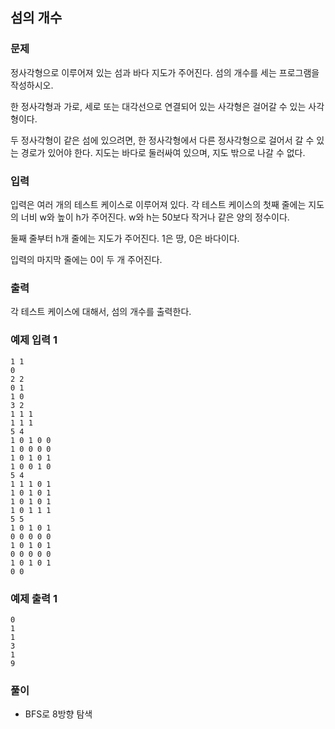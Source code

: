 ## 섬의 개수

### 문제
정사각형으로 이루어져 있는 섬과 바다 지도가 주어진다. 섬의 개수를 세는 프로그램을 작성하시오.

한 정사각형과 가로, 세로 또는 대각선으로 연결되어 있는 사각형은 걸어갈 수 있는 사각형이다. 

두 정사각형이 같은 섬에 있으려면, 한 정사각형에서 다른 정사각형으로 걸어서 갈 수 있는 경로가 있어야 한다. 지도는 바다로 둘러싸여 있으며, 지도 밖으로 나갈 수 없다.

### 입력
입력은 여러 개의 테스트 케이스로 이루어져 있다. 각 테스트 케이스의 첫째 줄에는 지도의 너비 w와 높이 h가 주어진다. w와 h는 50보다 작거나 같은 양의 정수이다.

둘째 줄부터 h개 줄에는 지도가 주어진다. 1은 땅, 0은 바다이다.

입력의 마지막 줄에는 0이 두 개 주어진다.

### 출력
각 테스트 케이스에 대해서, 섬의 개수를 출력한다.

### 예제 입력 1 
```
1 1  
0  
2 2  
0 1  
1 0  
3 2  
1 1 1  
1 1 1  
5 4  
1 0 1 0 0  
1 0 0 0 0  
1 0 1 0 1  
1 0 0 1 0  
5 4  
1 1 1 0 1  
1 0 1 0 1  
1 0 1 0 1  
1 0 1 1 1  
5 5  
1 0 1 0 1  
0 0 0 0 0  
1 0 1 0 1  
0 0 0 0 0  
1 0 1 0 1  
0 0  
```

### 예제 출력 1 
```
0
1
1
3
1
9
```

### 풀이
- BFS로 8방향 탐색